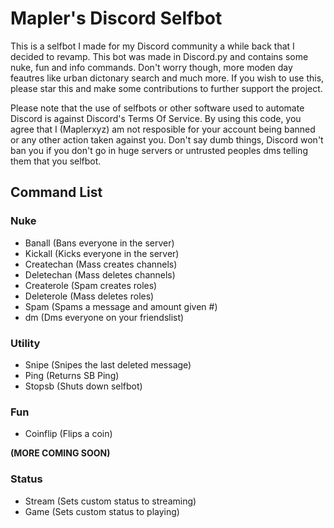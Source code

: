# Mapler's Discord Selfbot
This is a selfbot I made for my Discord community a while back that I decided to revamp. This bot was made in Discord.py and contains some nuke, fun and info commands. Don't worry though, more moden day feautres like urban dictonary search and much more. If you wish to use this, please star this and make some contributions to further support the project.

Please note that the use of selfbots or other software used to automate Discord is against Discord's Terms Of Service. By using this code, you agree that I (Maplerxyz) am not resposible for your account being banned or any other action taken against you. Don't say dumb things, Discord won't ban you if you don't go in huge servers or untrusted peoples dms telling them that you selfbot.

## Command List

### Nuke
- Banall (Bans everyone in the server)
- Kickall (Kicks everyone in the server)
- Createchan (Mass creates channels)
- Deletechan (Mass deletes channels)
- Createrole (Spam creates roles)
- Deleterole (Mass deletes roles)
- Spam (Spams a message and amount given #)
- dm (Dms everyone on your friendslist)

### Utility 
- Snipe (Snipes the last deleted message)
- Ping (Returns SB Ping)
- Stopsb (Shuts down selfbot)

### Fun
- Coinflip (Flips a coin)

**(MORE COMING SOON)**

### Status
- Stream (Sets custom status to streaming)
- Game (Sets custom status to playing)

